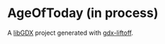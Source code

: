 # AgeOfToday (in process)

A [libGDX](https://libgdx.com/) project generated with [gdx-liftoff](https://github.com/libgdx/gdx-liftoff).
